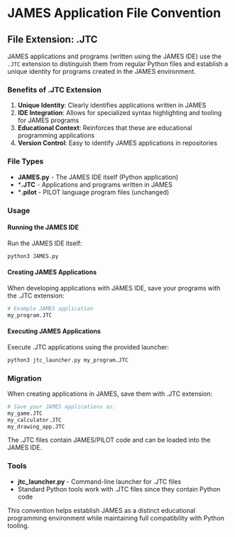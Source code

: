 # JAMES Application File Convention

## File Extension: .JTC

JAMES applications and programs (written using the JAMES IDE) use the `.JTC` extension to distinguish them from regular Python files and establish a unique identity for programs created in the JAMES environment.

### Benefits of .JTC Extension

1. **Unique Identity**: Clearly identifies applications written in JAMES
2. **IDE Integration**: Allows for specialized syntax highlighting and tooling for JAMES programs
3. **Educational Context**: Reinforces that these are educational programming applications
4. **Version Control**: Easy to identify JAMES applications in repositories

### File Types

- **JAMES.py** - The JAMES IDE itself (Python application)
- ***.JTC** - Applications and programs written in JAMES
- ***.pilot** - PILOT language program files (unchanged)

### Usage

#### Running the JAMES IDE
Run the JAMES IDE itself:
```bash
python3 JAMES.py
```

#### Creating JAMES Applications
When developing applications with JAMES IDE, save your programs with the .JTC extension:
```bash
# Example JAMES application
my_program.JTC
```

#### Executing JAMES Applications
Execute .JTC applications using the provided launcher:
```bash
python3 jtc_launcher.py my_program.JTC
```

### Migration

When creating applications in JAMES, save them with .JTC extension:
```bash
# Save your JAMES applications as:
my_game.JTC
my_calculator.JTC
my_drawing_app.JTC
```

The .JTC files contain JAMES/PILOT code and can be loaded into the JAMES IDE.

### Tools

- **jtc_launcher.py** - Command-line launcher for .JTC files
- Standard Python tools work with .JTC files since they contain Python code

This convention helps establish JAMES as a distinct educational programming environment while maintaining full compatibility with Python tooling.